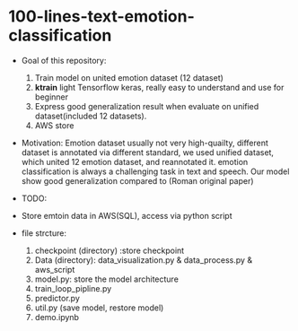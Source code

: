 # 100-lines-text-emotion-classification

- Goal of this repository:
  1. Train model on united emotion dataset (12 dataset)
  2. **ktrain** light Tensorflow keras, really easy to understand and use for beginner 
  3. Express good generalization result when evaluate on unified dataset(included 12 datasets).
  4. AWS store 

- Motivation: Emotion dataset usually not very high-quailty, different dataset is annotated via different standard, we used unified dataset, which united 12 emotion dataset, and reannotated it. emotion classification is always a challenging task in text and speech. Our model show good generalization compared to (Roman original paper)

- TODO:
- Store emtoin data in AWS(SQL), access via python script
- file strcture: 
   1. checkpoint (directory) :store checkpoint
   2. Data (directory): data_visualization.py & data_process.py & aws_script
   3. model.py: store the model architecture
   4. train_loop_pipline.py
   5. predictor.py
   6. util.py (save model, restore model)
   7. demo.ipynb
